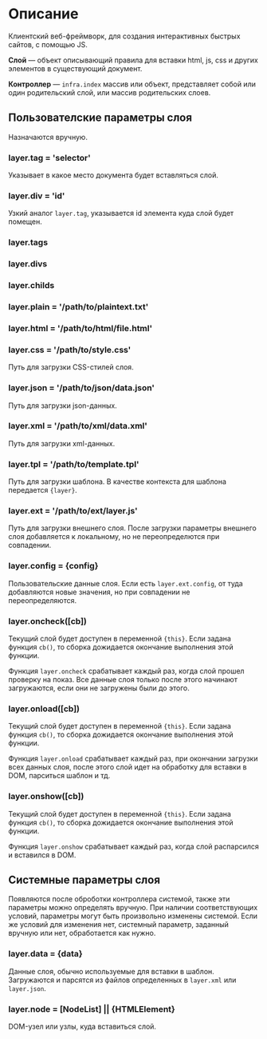 # Описание

Клиентский веб-фреймворк, для создания интерактивных быстрых сайтов, с помощью JS.

**Слой** — объект описывающий правила для вставки html, js, css и других элементов в существующий документ.

**Контроллер** — `infra.index` массив или объект, представляет собой или один родительский слой, или массив родительских слоев.


## Пользователские параметры слоя

Назначаются вручную.

### layer.tag = 'selector'

Указывает в какое место документа будет вставляться слой.

### layer.div = 'id'

Узкий аналог `layer.tag`, указывается id элемента куда слой будет помещен.

### layer.tags
### layer.divs
### layer.childs

### layer.plain = '/path/to/plaintext.txt'
### layer.html = '/path/to/html/file.html'

### layer.css = '/path/to/style.css'

Путь для загрузки CSS-стилей слоя.

### layer.json = '/path/to/json/data.json'

Путь для загрузки json-данных.

### layer.xml = '/path/to/xml/data.xml'

Путь для загрузки xml-данных.

### layer.tpl = '/path/to/template.tpl'

Путь для загрузки шаблона. В качестве контекста для шаблона передается `{layer}`.

### layer.ext = '/path/to/ext/layer.js'

Путь для загрузки внешнего слоя. После загрузки параметры внешнего слоя добавляется к локальному, но не переопределются при совпадении.

### layer.config = {config}

Пользовательские данные слоя. Если есть `layer.ext.config`, от туда добавляются новые значения, но при совпадении не переопределяются.

### layer.oncheck([cb])

Текущий слой будет доступен в переменной `{this}`.
Если задана функция `cb()`, то сборка дожидается окончание выполнения этой функции.

Функция `layer.oncheck` срабатывает каждый раз, когда слой прошел проверку на показ.
Все данные слоя только после этого начинают загружаются, если они не загружены были до этого.

### layer.onload([cb])

Текущий слой будет доступен в переменной `{this}`.
Если задана функция `cb()`, то сборка дожидается окончание выполнения этой функции.

Функция `layer.onload` срабатывает каждый раз, при окончании загрузки всех данных слоя,
после этого слой идет на обработку для вставки в DOM, парситься шаблон и тд.

### layer.onshow([cb])

Текущий слой будет доступен в переменной `{this}`.
Если задана функция `cb()`, то сборка дожидается окончание выполнения этой функции.

Функция `layer.onshow` срабатывает каждый раз, когда слой распарсился и вставился в DOM.


## Системные параметры слоя

Появляются после оброботки контроллера системой, также эти параметры можно определять вручную.
При наличии соответствующих условий, параметры могут быть произвольно изменены системой.
Если же условий для изменения нет, системный параметр, заданный вручную или нет, обработается как нужно.

### layer.data = {data}

Данные слоя, обычно используемые для вставки в шаблон.
Загружаются и парсятся из файлов определенных в `layer.xml` или `layer.json`.

### layer.node = [NodeList] || {HTMLElement}

DOM-узел или узлы, куда вставиться слой.
